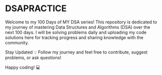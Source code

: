 # DSAPRACTICE
Welcome to my 100 Days of MY DSA series! This repository is dedicated to my journey of mastering Data Structures and Algorithms (DSA) over the next 100 days. I will be solving problems daily and uploading my code solutions here for tracking progress and sharing knowledge with the community.

Stay Updated 💡
Follow my journey and feel free to contribute, suggest problems, or ask questions!

Happy coding! 💻
